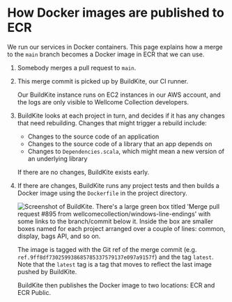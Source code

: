 # How Docker images are published to ECR

We run our services in Docker containers.
This page explains how a merge to the `main` branch becomes a Docker image in ECR that we can use.

1.	Somebody merges a pull request to `main`.

2.	This merge commit is picked up by BuildKite, our CI runner.

    Our BuildKite instance runs on EC2 instances in our AWS account, and the logs are only visible to Wellcome Collection developers.

3.  BuildKite looks at each project in turn, and decides if it has any changes that need rebuilding.
    Changes that might trigger a rebuild include:

    -   Changes to the source code of an application
    -   Changes to the source code of a library that an app depends on
    -   Changes to `Dependencies.scala`, which might mean a new version of an underlying library

    If there are no changes, BuildKite exists early.

4.  If there are changes, BuildKite runs any project tests and then builds a Docker image using the `Dockerfile` in the project directory.

    ![Screenshot of BuildKite. There's a large green box titled 'Merge pull request #895 from wellcomecollection/windows-line-endings' with some links to the branch/commit below it. Inside the box are smaller boxes named for each project arranged over a couple of lines: common, display, bags API, and so on.](buildkite-main-build.png)

    The image is tagged with the Git ref of the merge commit (e.g. `ref.9ff8df730259938685785337579137e097a9157f`) and the tag `latest`.
    Note that the `latest` tag is a tag that moves to reflect the last image pushed by BuildKite.

    BuildKite then publishes the Docker image to two locations: ECR and ECR Public.

